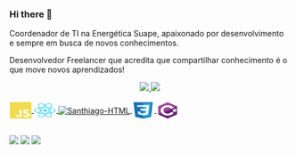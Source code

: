 ### Hi there 👋

Coordenador de TI na Energética Suape, apaixonado por desenvolvimento e sempre em busca de novos conhecimentos.

Desenvolvedor Freelancer que acredita que compartilhar conhecimento é o que move novos aprendizados! 


<div align="center">
  <a href="https://github.com/santhiagovasconcelos">
  <img height="180em" src="https://github-readme-stats.vercel.app/api?username=santhiagovasconcelos&show_icons=true&theme=vue-dark&include_all_commits=true&count_private=true"/>
  <img height="180em" src="https://github-readme-stats.vercel.app/api/top-langs/?username=santhiagovasconcelos&layout=compact&langs_count=7&theme=vue-dark"/>
</div>
<div style="display: inline_block"><br>
  <img align="center" alt="Santhiago-Js" height="30" width="40" src="https://raw.githubusercontent.com/devicons/devicon/master/icons/javascript/javascript-plain.svg">
  <img align="center" alt="Santhiago-React" height="30" width="40" src="https://raw.githubusercontent.com/devicons/devicon/master/icons/react/react-original.svg">
  <img align="center" alt="Santhiago-HTML" height="30" width="40" src="https://user-images.githubusercontent.com/25181517/192158954-f88b5814-d510-4564-b285-dff7d6400dad.png">
  <img align="center" alt="Santhiago-CSS" height="30" width="40" src="https://raw.githubusercontent.com/devicons/devicon/master/icons/css3/css3-original.svg">
  <img align="center" alt="Santhiago-Csharp" height="30" width="40" src="https://raw.githubusercontent.com/devicons/devicon/master/icons/csharp/csharp-original.svg">
</div>
  
  ##
 
<div> 
  <a href="https://instagram.com/santhiagovasconcelos" target="_blank"><img src="https://img.shields.io/badge/-Instagram-%23E4405F?style=for-the-badge&logo=instagram&logoColor=white" target="_blank"></a>
  <a href = "mailto:santhiagovasconcelos@gmail.com"><img src="https://img.shields.io/badge/-Gmail-%23333?style=for-the-badge&logo=gmail&logoColor=white" target="_blank"></a>
  <a href="https://www.linkedin.com/in/santhiago-vasconcelos-b21603b1/" target="_blank"><img src="https://img.shields.io/badge/-LinkedIn-%230077B5?style=for-the-badge&logo=linkedin&logoColor=white" target="_blank"></a>  
</div>
